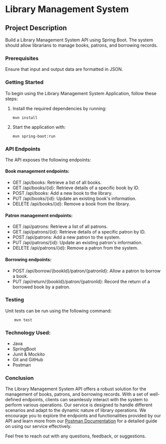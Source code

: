 # Library Management System

## Project Description
Build a Library Management System API using Spring Boot. The system should allow librarians to manage books, patrons, and borrowing records.


### Prerequisites

Ensure that input and output data are formatted in JSON.

### Getting Started

To begin using the Library Management System Application, follow these steps:

1. Install the required dependencies by running:
   ```shell
   mvn install
    ```

2. Start the application with:
    ```shell
    mvn spring-boot:run
    ```

### API Endpoints
The API exposes the following endpoints:

#### Book management endpoints:
- GET /api/books: Retrieve a list of all books.
- GET /api/books/{id}: Retrieve details of a specific book by ID.
- POST /api/books: Add a new book to the library.
- PUT /api/books/{id}: Update an existing book's information.
- DELETE /api/books/{id}: Remove a book from the library.

#### Patron management endpoints:
- GET /api/patrons: Retrieve a list of all patrons.
- GET /api/patrons/{id}: Retrieve details of a specific patron by ID.
- POST /api/patrons: Add a new patron to the system.
- PUT /api/patrons/{id}: Update an existing patron's information.
- DELETE /api/patrons/{id}: Remove a patron from the system.

#### Borrowing endpoints:
- POST /api/borrow/{bookId}/patron/{patronId}: Allow a patron to borrow a book.
- PUT /api/return/{bookId}/patron/{patronId}: Record the return of a borrowed book by a patron.

### Testing
Unit tests can be run using the following command:

```shell
    mvn test
   ```

### Technology Used:
* Java
* SpringBoot
* Junit & Mockito
* Git and GitHub
* Postman

### Conclusion
The Library Management System API offers a robust solution for the management of books, patrons, and borrowing records. 
With a set of well-defined endpoints, clients can seamlessly interact with the system to perform various operations. 
Our service is designed to handle different scenarios and adapt to the dynamic nature of library operations.
We encourage you to explore the endpoints and functionalities provided by our API and learn more from our [Postman 
Documentation](https://documenter.getpostman.com/view/31876952/2sA3JRYyQk) for a detailed guide on using our service effectively.

Feel free to reach out with any questions, feedback, or suggestions.